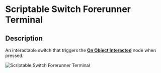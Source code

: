 # Scriptable Switch Forerunner Terminal

## Description

An interactable switch that triggers the [**On Object Interacted**](../../../scripting/events-custom/on-object-interacted.md) node when pressed.

![Scriptable Switch Forerunner Terminal](../../../.gitbook/assets/images/objects/gameplay/scripting/scriptable-switch-forerunner-terminal-worn.png)
